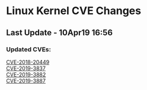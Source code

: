 
# **Linux Kernel CVE Changes**

## Last Update - 10Apr19 16:56

### **Updated CVEs:**

[CVE-2018-20449](cves/CVE-2018-20449)  
[CVE-2019-3837](cves/CVE-2019-3837)  
[CVE-2019-3882](cves/CVE-2019-3882)  
[CVE-2019-3887](cves/CVE-2019-3887)  
